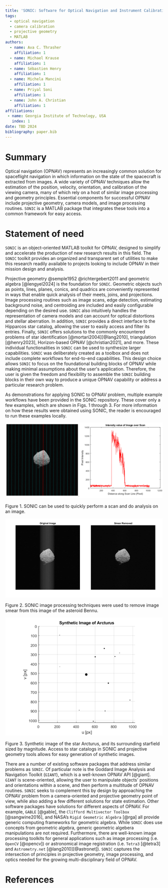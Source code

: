 ```yaml
---
title: 'SONIC: Software for Optical Navigation and Instrument Calibration'
tags:
  - optical navigation
  - camera calibration
  - projective geometry
  - MATLAB
authors:
  - name: Ava C. Thrasher
    affiliation: 1
  - name: Michael Krause
    affiliation: 1
  - name: Sébastien Henry
    affiliation: 1   
  - name: Michela Mancini
    affiliation: 1
  - name: Priyal Soni
    affiliation: 1
  - name: John A. Christian
    affiliation: 1 
affiliations:
 - name: Georgia Institute of Technology, USA
   index: 1
date: TBD 2024
bibliography: paper.bib
---
```


# Summary

Optical navigation (OPNAV) represents an increasingly common solution for spaceflight navigation in which information on the state of the spacecraft is extracted from images. A wide variety of OPNAV techniques allow the estimation of the position, velocity, orientation, and calibration of the viewing camera, many of which rely on a host of similar image processing and geometry principles. Essential components for successful OPNAV include projective geometry, camera models, and image processing routines. `SONIC` is a MATLAB package that integrates these tools into a common framework for easy access.

# Statement of need

`SONIC` is an object-oriented MATLAB toolkit for OPNAV, designed to simplify and accelerate the production of new research results in this field. The `SONIC` toolkit provides an organized and transparent set of utilities to make this research readily available to projects looking to include OPNAV in their mission design and analysis.

Projective geometry @semple1952 @richtergebert2011 and geometric algebra [@lengyel2024] is the foundation for `SONIC`. Geometric objects such as points, lines, planes, conics, and quadrics are conveniently represented in ways that enable quick analysis of their meets, joins, and projections. Image processing routines such as image scans, edge detection, estimating background noise, and centroiding are included and easily configurable depending on the desired use. `SONIC` also intuitively handles the representation of camera models and can account for optical distortions and stellar aberration. In addition, `SONIC` provides a direct interface to the Hipparcos star catalog, allowing the user to easily access and filter its entries. Finally, `SONIC` offers solutions to the commonly encountered problems of star identification [@mortari2004][@lang2010], triangulation [@henry2023], Horizon-based OPNAV [@christian2021], and more. These individual functionalities in `SONIC` can be used to synthesize larger capabilities. `SONIC` was deliberately created as a toolbox and does not include complete workflows for end-to-end capabilities. This design choice allows `SONIC` to focus on the foundational building blocks of OPNAV while making minimal assumptions about the user's application. Therefore, the user is given the freedom and flexibility to assemble the `SONIC` building blocks in their own way to produce a unique OPNAV capability or address a particular research problem. 

As demonstrations for applying SONIC to OPNAV problem, multiple example workflows have been provided in the SONIC repository. These cover only a few examples, which are shown in Figs. 1 through 3. For more information on how these results were obtained using SONIC, the reader is encouraged to run these examples locally.

![SONIC](https://github.com/opnavlab/sonic/blob/main/paper/scan_lines.png)

<span class="caption">Figure 1. SONIC can be used to quickly perform a scan and do analysis on an image.</span>

![SONIC](https://github.com/opnavlab/sonic/blob/main/paper/smear_removed.png)

<span class="caption">Figure 2. SONIC image processing techniques were used to remove image smear from this image of the asteroid Bennu.</span>

![SONIC](https://github.com/opnavlab/sonic/blob/main/paper/synth_img.png)

<span class="caption">Figure 3. Synthetic image of the star Arcturus, and its surrounding starfield sized by magnitude. Access to star catalogs in SONIC and projective geometry tools allows for easy generation of synthetic images. </span>

There are a number of existing software packages that address similar problems as `SONIC`. Of particular note is the Goddard Image Analysis and Navigation Toolkit (`GIANT`), which is a well-known OPNAV API [@giant]. `GIANT` is scene-oriented, allowing the user to manipulate objects' positions and orientations within a scene, and then perform a multitude of OPNAV routines. `SONIC` seeks to complement this by design by approaching the OPNAV problem from a camera-oriented and projective geometry point of view, while also adding a few different solutions for state estimation. Other software packages have solutions for different aspects of OPNAV. For example, `GABLE` [@gable], the `Clifford Multivector Toolbox` [@sangwine2016], and NASA’s `Rigid Geometric Algebra` [@rga] all provide generic computing frameworks for geometric algebra. While `SONIC` does use concepts from geometric algebra, generic geometric algebera manipulations are not required. Furthermore, there are well-known image processing toolkits for general applications such as image processing (i.e. `OpenCV` [@opencv]) or astronomical image registration (i.e. `Tetra3` [@tetra3] and `Astrometry.net` [@lang2010][@astronet]). `SONIC` captures the intersection of principles in projective geometry, image processing, and optics needed for the growing multi-disciplinary field of OPNAV. 

# References

